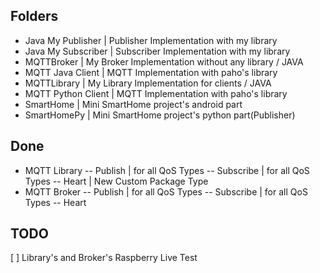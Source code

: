 ## Folders
- Java My Publisher | Publisher Implementation with my library
- Java My Subscriber | Subscriber Implementation with my library
- MQTTBroker | My Broker Implementation without any library / JAVA
- MQTT Java Client | MQTT Implementation with paho's library
- MQTTLibrary | My Library Implementation for clients / JAVA
- MQTT Python Client | MQTT Implementation with paho's library
- SmartHome | Mini SmartHome project's android part
- SmartHomePy | Mini SmartHome project's python part(Publisher)


## Done
- MQTT Library
-- Publish | for all QoS Types
-- Subscribe | for all QoS Types
-- Heart | New Custom Package Type
- MQTT Broker
-- Publish | for all QoS Types
-- Subscribe | for all QoS Types
-- Heart

## TODO
[ ] Library's and Broker's Raspberry Live Test